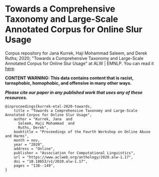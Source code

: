 # Towards a Comprehensive Taxonomy and Large-Scale Annotated Corpus for Online Slur Usage

Corpus repository for Jana Kurrek, Haji Mohammad Saleem, and Derek Ruths; 2020; "Towards a Comprehensive Taxonomy and Large-Scale Annotated Corpus for Online Slur Usage" at ALW | EMNLP. You can read it [here](https://www.aclweb.org/anthology/2020.alw-1.17.pdf).

**CONTENT WARNING: This data contains content that is racist, tarnsphobic, homophobic, and offensive in many other ways.**

***Please cite our paper in any published work that uses any of these resources.***
~~~
@inproceedings{kurrek-etal-2020-towards,
    title = "Towards a Comprehensive Taxonomy and Large-Scale Annotated Corpus for Online Slur Usage",
    author = "Kurrek, Jana  and
      Saleem, Haji Mohammad  and
      Ruths, Derek",
    booktitle = "Proceedings of the Fourth Workshop on Online Abuse and Harms",
    month = nov,
    year = "2020",
    address = "Online",
    publisher = "Association for Computational Linguistics",
    url = "https://www.aclweb.org/anthology/2020.alw-1.17",
    doi = "10.18653/v1/2020.alw-1.17",
    pages = "138--149",
}
~~~
